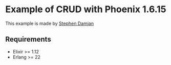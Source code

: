 
# Example of CRUD with Phoenix 1.6.15

This example is made by [Stephen Damian](https://github.com/s-damian)

## Requirements

* Elixir >= 1.12
* Erlang >= 22




